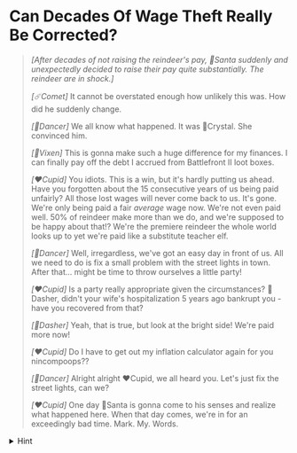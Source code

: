 # Can Decades Of Wage Theft Really Be Corrected?

> _[After decades of not raising the reindeer's pay, 🎅Santa suddenly and unexpectedly decided to raise their pay quite substantially. The reindeer are in shock.]_
>
> _[☄️Comet]_ It cannot be overstated enough how unlikely this was. How did he suddenly change.
>
> _[💃Dancer]_ We all know what happened. It was 💋Crystal. She convinced him.
>
> _[🌟Vixen]_ This is gonna make such a huge difference for my finances. I can finally pay off the debt I accrued from Battlefront II loot boxes.
>
> _[❤️Cupid]_ You idiots. This is a win, but it's hardly putting us ahead. Have you forgotten about the 15 consecutive years of us being paid unfairly? All those lost wages will never come back to us. It's gone. We're only being paid a fair _average_ wage now. We're not even paid well. 50% of reindeer make more than we do, and we're supposed to be happy about that!? We're the premiere reindeer the whole world looks up to yet we're paid like a substitute teacher elf.
>
> _[💃Dancer]_ Well, irregardless, we've got an easy day in front of us. All we need to do is fix a small problem with the street lights in town. After that... might be time to throw ourselves a little party!
>
> _[❤️Cupid]_ Is a party really appropriate given the circumstances? 💨Dasher, didn't your wife's hospitalization 5 years ago bankrupt you - have you recovered from that?
>
> _[💨Dasher]_ Yeah, that is true, but look at the bright side! We're paid more now!
>
> _[❤️Cupid]_ Do I have to get out my inflation calculator again for you nincompoops??
>
> _[💃Dancer]_ Alright alright ❤️Cupid, we all heard you. Let's just fix the street lights, can we?
>
> _[❤️Cupid]_ One day 🎅Santa is gonna come to his senses and realize what happened here. When that day comes, we're in for an exceedingly bad time. Mark. My. Words.

<details>
  <summary>Hint</summary>

If you're tempted to do something like this

```typescript
const createStreetLight = <C extends string, D extends C>(colors: C[], defaultColor: D) => {
  // ...
};
```

That won't work here. We're trying to signal to TypeScript not to dig in and match against the inner types to find candidates for type inference.

</details>
